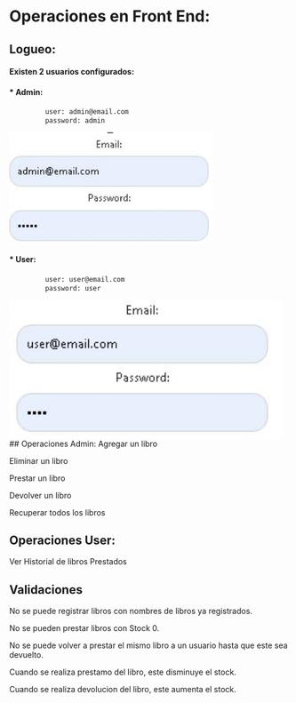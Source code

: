 # Operaciones en Front End:



## Logueo: 
####  Existen 2 usuarios configurados: 
####   * Admin:
             user: admin@email.com
             password: admin
<img align="center" src="https://github.com/GregHowe/LibraryFrontEnd/blob/main/images/loginAdmin.JPG" height="200" />             
             
####   * User:  
             user: user@email.com
             password: user
<img align="center" src="https://github.com/GregHowe/LibraryFrontEnd/blob/main/images/loginUser.JPG" height="250" />                          
## Operaciones Admin:
Agregar un libro


Eliminar un libro


Prestar un libro


Devolver un libro


Recuperar todos los libros


## Operaciones User:
Ver Historial de libros Prestados

## Validaciones
No se puede registrar libros con nombres de libros ya registrados.

No se pueden prestar libros con Stock 0.

No se puede volver a prestar el mismo libro a un usuario hasta que este sea devuelto.

Cuando se realiza prestamo del libro, este disminuye el stock.

Cuando se realiza devolucion del libro, este aumenta el stock.





